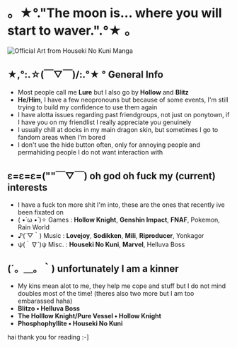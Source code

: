# 。★°."The moon is... where you will start to waver.".°★ 。
![Official Art from Houseki No Kuni Manga](http://www.simpleimageresizer.com/_uploads/photos/4020b9c4/transparent_1_35.png)

## ★,°:.☆(￣▽￣)/:.°★ ° General Info 
- Most people call me **Lure** but I also go by **Hollow** and **Blitz**
-  **He/Him**, I have a few neopronouns but because of some events, I'm still trying to build my confidence to use them again
- I have alotta issues regarding past friendgroups, not just on ponytown, if I have you on my friendlist I really appreciate you genuinely
- I usually chill at docks in my main dragon skin, but sometimes I go to fandom areas when I'm bored
- I don't use the hide button often, only for annoying people and permahiding people I do not want interaction with

## ε=ε=ε=(""￣▽￣) oh god oh fuck my (current) interests
- I have a fuck ton more shit I'm into, these are the ones that recently ive been fixated on
- ( •̀ ω •́ )✧ Games : **Hollow Knight**, **Genshin Impact**, **FNAF**, Pokemon, Rain World
- ♪(´▽｀) Music : **Lovejoy**, **Sodikken**, **Mili**, **Riproducer**, Yonkagor
- ψ(｀∇´)ψ Misc. : **Houseki No Kuni**, **Marvel**, Helluva Boss

## (´。＿。｀) unfortunately I am a kinner
- My kins mean alot to me, they help me cope and stuff but I do not mind doubles most of the time! (theres also two more but I am too embarassed haha)
- **Blitzo • Helluva Boss**
- **The Holllow Knight/Pure Vessel • Hollow Knight**
- **Phosphophyllite • Houseki No Kuni**

hai thank you for reading :-]
